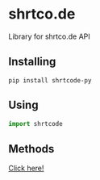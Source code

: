 # shrtco.de
Library for shrtco.de API

## Installing
`
pip install shrtcode-py
`


## Using
```python
import shrtcode
```

## Methods
[Click here!](https://github.com/tailsjs/shrtco.de-py/blob/master/METHODS.md)
